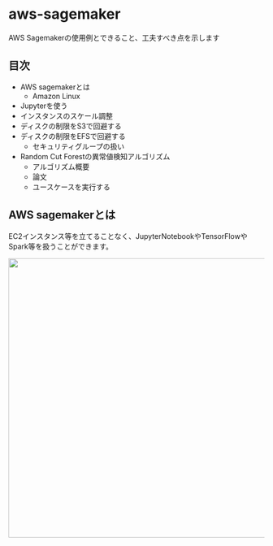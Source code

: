 # aws-sagemaker
AWS Sagemakerの使用例とできること、工夫すべき点を示します


## 目次
- AWS sagemakerとは
  - Amazon Linux
- Jupyterを使う
- インスタンスのスケール調整
- ディスクの制限をS3で回避する
- ディスクの制限をEFSで回避する
  - セキュリティグループの扱い
- Random Cut Forestの異常値検知アルゴリズム
  - アルゴリズム概要
  - 論文
  - ユースケースを実行する

## AWS sagemakerとは
EC2インスタンス等を立てることなく、JupyterNotebookやTensorFlowやSpark等を扱うことができます。  

<div align="center">
  <img width="550px" src="https://user-images.githubusercontent.com/4949982/39577840-61befd4a-4f1d-11e8-8afd-586eea29bdae.png">
</div>
